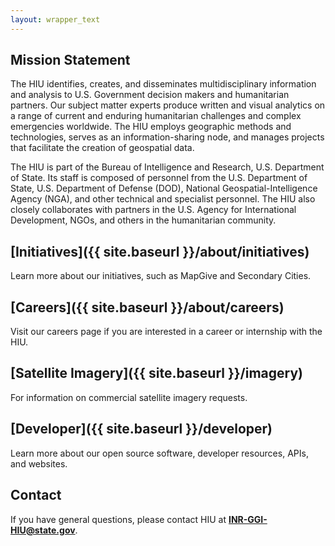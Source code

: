 ```yaml
---
layout: wrapper_text
---
```


## Mission Statement

The HIU identifies, creates, and disseminates multidisciplinary information and analysis to U.S. Government decision makers and humanitarian partners. Our subject matter experts produce written and visual analytics on a range of current and enduring humanitarian challenges and complex emergencies worldwide. The HIU employs geographic methods and technologies, serves as an information-sharing node, and manages projects that facilitate the creation of geospatial data.

The HIU is part of the Bureau of Intelligence and Research, U.S. Department of State. Its staff  is composed of personnel from the U.S. Department of State, U.S. Department of Defense (DOD), National Geospatial-Intelligence Agency (NGA), and other technical and specialist personnel. The HIU also closely collaborates with partners in the U.S. Agency for International Development, NGOs, and others in the humanitarian community.

## [Initiatives]({{ site.baseurl }}/about/initiatives)

Learn more about our initiatives, such as MapGive and Secondary Cities.

## [Careers]({{ site.baseurl }}/about/careers)

Visit our careers page if you are interested in a career or internship with the HIU.

## [Satellite Imagery]({{ site.baseurl }}/imagery)

For information on commercial satellite imagery requests.

## [Developer]({{ site.baseurl }}/developer)

Learn more about our open source software, developer resources, APIs, and websites.

## Contact

If you have general questions, please contact HIU at **[INR-GGI-HIU@state.gov](mailto:INR-GGI-HIU@state.gov)**.

